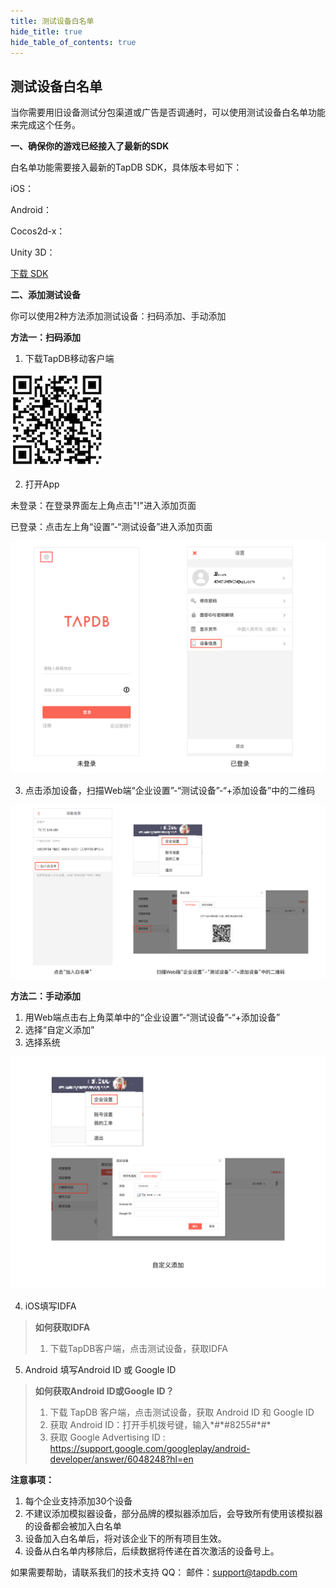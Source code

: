 ```yaml
---
title: 测试设备白名单
hide_title: true
hide_table_of_contents: true
---
```


## 测试设备白名单

当你需要用旧设备测试分包渠道或广告是否调通时，可以使用测试设备白名单功能来完成这个任务。

__一、确保你的游戏已经接入了最新的SDK__

白名单功能需要接入最新的TapDB SDK，具体版本号如下：

iOS：<Data field="sdk.0.version"/>

Android：<Data field="sdk.1.version"/>

Cocos2d-x：<Data field="sdk.2.version"/>

Unity 3D：<Data field="sdk.3.version"/>

[下载 SDK](../download "_blank")

__二、添加测试设备__

你可以使用2种方法添加测试设备：扫码添加、手动添加
<br/>

__方法一：扫码添加__

1. 下载TapDB移动客户端

![图片描述](/img/whiteList/04.png)

2. 打开App

未登录：在登录界面左上角点击"!"进入添加页面

已登录：点击左上角“设置”-“测试设备”进入添加页面

![图片描述](/img/whiteList/02.png)

3. 点击添加设备，扫描Web端“企业设置”-“测试设备”-“+添加设备”中的二维码

![图片描述](/img/whiteList/01.png)


__方法二：手动添加__

 1. 用Web端点击右上角菜单中的“企业设置”-“测试设备”-“+添加设备”
 2. 选择“自定义添加”
 3. 选择系统

![图片描述](/img/whiteList/03.png)

4. iOS填写IDFA
>  __如何获取IDFA__
> 1. 下载TapDB客户端，点击测试设备，获取IDFA

5. Android 填写Android ID 或 Google ID
>  __如何获取Android ID或Google ID？__
>  1. 下载 TapDB 客户端，点击测试设备，获取 Android ID 和 Google ID
>  2. 获取 Android ID：打开手机拨号键，输入\*#\*#8255#\*#\*
>  3. 获取 Google Advertising ID : <https://support.google.com/googleplay/android-developer/answer/6048248?hl=en>

__注意事项：__

 1. 每个企业支持添加30个设备
 2. 不建议添加模拟器设备，部分品牌的模拟器添加后，会导致所有使用该模拟器的设备都会被加入白名单
 3. 设备加入白名单后，将对该企业下的所有项目生效。
 4. 设备从白名单内移除后，后续数据将传递在首次激活的设备号上。

如果需要帮助，请联系我们的技术支持
QQ：<Data field="tapdb.support.QQ"/>
邮件：support@tapdb.com
